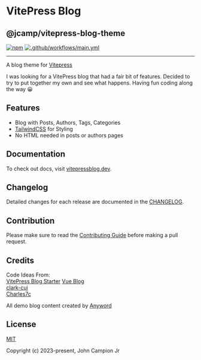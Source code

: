# VitePress Blog

## @jcamp/vitepress-blog-theme

[![npm](https://img.shields.io/npm/v/@jcamp/vitepress-blog-theme)](https://www.npmjs.com/package/@jcamp/vitepress-blog-theme) [![.github/workflows/main.yml](https://github.com/ael-maalem/ael-maalem.github.io/actions/workflows/main.yml/badge.svg)](https://github.com/ael-maalem/ael-maalem.github.io/actions/workflows/main.yml)

---

A blog theme for [Vitepress](https://vitepress.dev)

I was looking for a VitePress blog that had a fair bit of features. Decided to try to put together my own and see what happens. Having fun coding along the way 😀

## Features

- Blog with Posts, Authors, Tags, Categories
- [TailwindCSS](https://tailwindcss.com) for Styling
- No HTML needed in posts or authors pages

## Documentation

To check out docs, visit [vitepressblog.dev](https://vitepressblog.dev).

## Changelog

Detailed changes for each release are documented in the [CHANGELOG](https://github.com/jcamp-code/vitepress-blog-theme/blob/main/CHANGELOG.md).

## Contribution

Please make sure to read the [Contributing Guide](https://github.com/jcamp-code/vitepress-blog-theme/blob/main/.github/contributing.md) before making a pull request.

## Credits

Code Ideas From: \
[VitePress Blog Starter](https://github.com/sfxcode/vitepress-blog-starter)
[Vue Blog](https://github.com/vuejs/blog) \
[clark-cui](https://github.com/clark-cui/vitepress-blog-zaun/) \
[Charles7c](https://github.com/Charles7c/charles7c.github.io/)

All demo blog content created by [Anyword](anyword.com)

## License

[MIT](https://github.com/jcamp-code/vitepress-blog-theme/blob/main/LICENSE)

Copyright (c) 2023-present, John Campion Jr
